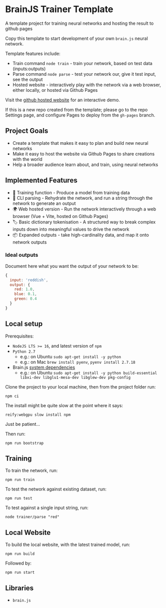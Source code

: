 # BrainJS Trainer Template

A template project for training neural networks and hosting the result to github pages

Copy this template to start development of your own `brain.js` neural network.

Template features include:
- Train command `node train` - train your network, based on test data (inputs:outputs)
- Parse command `node parse` - test your network our, give it test input, see the output
- Hosted website - interactively play with the network via a web browser, either locally, or hosted via Github Pages

Visit the [github hosted website](https://connected-web.github.io/brainjs-trainer-template/) for an interactive demo.

If this is a new repo created from the template; please go to the repo Settings page, and configure Pages to deploy from the `gh-pages` branch.

## Project Goals

- Create a template that makes it easy to plan and build new neural networks
- Make it easy to host the website via Github Pages to share creations with the world
- Help a broader audience learn about, and train, using neural networks

## Implemented Features

- 💽 Training function - Produce a model from training data
- 🧠 CLI parsing - Rehydrate the network, and run a string through the network to generate an output
- 🌍 Web hosted version - Run the network interactively through a web browser (Vue + Vite, hosted on Github Pages)
- 🏷️ Basic dictionary tokenisation - A structured way to break complex inputs down into meaningful values to drive the network
- 📦 Expanded outputs - take high-cardinality data, and map it onto network outputs

### Ideal outputs

Document here what you want the output of your network to be:

```js
{
  input: 'reddish',
  output: {
    red: 1.0,
    blue: 0.1,
    green: 0.4
  }
}
```

## Local setup

Prerequisites:
- `NodeJS LTS >= 16`, and latest version of `npm`
- `Python 2.7`
  - e.g.: on Ubuntu `sudo apt-get install -y python`
  - e.g.: on Mac `brew install pyenv`, `pyenv install 2.7.18`
- Brain.js [system dependencies](https://github.com/BrainJS/brain.js#system-dependencies)
  - e.g.: on Ubuntu `sudo apt-get install -y python build-essential libxi-dev libglu1-mesa-dev libglew-dev pkg-config`

Clone the project to your local machine, then from the project folder run:
```
npm ci
```

The install might be quite slow at the point where it says:
```
reify:webgpu slow install npm
```

Just be patient...

Then run:

```
npm run bootstrap
```

## Training

To train the network, run:
```
npm run train
```

To test the network against existing dataset, run:
```
npm run test
```

To test against a single input string, run:
```
node trainer/parse "red"
```

## Local Website

To build the local website, with the latest trained model, run:

```
npm run build
```

Followed by:

```
npm run start
```

## Libraries

- `brain.js`